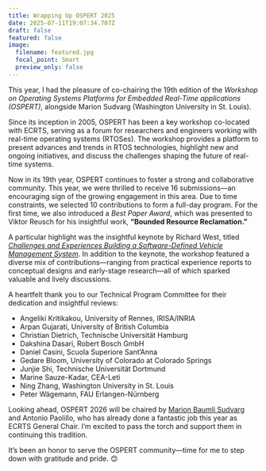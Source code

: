 ```yaml
---
title: Wrapping Up OSPERT 2025
date: 2025-07-11T19:07:34.707Z
draft: false
featured: false
image:
  filename: featured.jpg
  focal_point: Smart
  preview_only: false
---
```

This year, I had the pleasure of co-chairing the 19th edition of the *Workshop on Operating Systems Platforms for Embedded Real-Time applications (OSPERT)*, alongside Marion Sudvarg (Washington University in St. Louis).

Since its inception in 2005, OSPERT has been a key workshop co-located with ECRTS, serving as a forum for researchers and engineers working with real-time operating systems (RTOSes). The workshop provides a platform to present advances and trends in RTOS technologies, highlight new and ongoing initiatives, and discuss the challenges shaping the future of real-time systems.

Now in its 19th year, OSPERT continues to foster a strong and collaborative community. This year, we were thrilled to receive 16 submissions—an encouraging sign of the growing engagement in this area. Due to time constraints, we selected 10 contributions to form a full-day program. For the first time, we also introduced a *Best Paper Award*, which was presented to Viktor Reusch for his insightful work, **“Bounded Resource Reclamation.”**

A particular highlight was the insightful keynote by Richard West, titled *[Challenges and Experiences Building a Software-Defined Vehicle Management System](https://www.ecrts.org/workshops/ospert25/#keynote)*. In addition to the keynote, the workshop featured a diverse mix of contributions—ranging from practical experience reports to conceptual designs and early-stage research—all of which sparked valuable and lively discussions.

A heartfelt thank you to our Technical Program Committee for their dedication and insightful reviews:

* Angeliki Kritikakou, University of Rennes, IRISA/INRIA
* Arpan Gujarati, University of British Columbia
* Christian Dietrich, Technische Universität Hamburg
* Dakshina Dasari, Robert Bosch GmbH
* Daniel Casini, Scuola Superiore Sant’Anna
* Gedare Bloom, University of Colorado at Colorado Springs
* Junjie Shi, Technische Universität Dortmund
* Marine Sauze-Kadar, CEA-Leti
* Ning Zhang, Washington University in St. Louis
* Peter Wägemann, FAU Erlangen-Nürnberg

Looking ahead, OSPERT 2026 will be chaired by [Marion Baumli Sudvarg](https://www.sudvarg.com/) and Antonio Paolillo, who has already done a fantastic job this year as ECRTS General Chair. I’m excited to pass the torch and support them in continuing this tradition.

It’s been an honor to serve the OSPERT community—time for me to step down with gratitude and pride. 😊